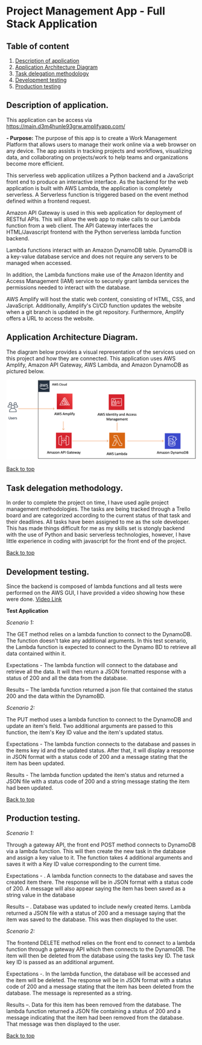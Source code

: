 # Project Management App - Full Stack Application

<h2  id="Table_of_content">Table of content</h2>

1. [Description of application](#Description_of_application)
2. [Application Architecture Diagram](#Application_Architecture_Diagram)
3. [Task delegation methodology](#Task_delegation_methodology)
4. [Development testing](#Development_testing)
5. [Production testing](#Production_testing)
<div  style="page-break-after: always"></div>

<h2 id="Description_of_application"> Description of application. </h2>

This application can be access via https://main.d3m4hunle93grw.amplifyapp.com/

 **- Purpose:** 
The purpose of this app is to create a Work Management Platform that  allows users to manage their work online via a web browser on any device. The app assists in tracking projects and workflows, visualizing data, and collaborating on projects/work to help teams and organizations become more efficient.

This serverless web application utilizes a Python backend and a JavaScript front end to produce an interactive interface. As the backend for the web application is built with AWS Lambda, the application is completely serverless. A Serverless function is triggered based on the event method defined within a frontend request.

Amazon API Gateway is used in this web application for deployment of RESTful APIs. This will allow the web app to make calls to our Lambda function from a web client. The API Gateway interfaces the HTML/Javascript frontend with the Python serverless lambda function backend.

Lambda functions interact with an Amazon DynamoDB table. DynamoDB is a key-value database service and does not require any servers to be managed when accessed.

In addition, the Lambda functions make use of the Amazon Identity and Access Management (IAM) service to securely grant lambda services the permissions needed to interact with the database.

AWS Amplify will host the static web content, consisting of HTML, CSS, and JavaScript. Additionally, Amplify's CI/CD function updates the website when a git branch is updated in the git repository. Furthermore, Amplify offers a URL to access the website.


  

<h2 id="Application_Architecture_Diagram"> Application Architecture Diagram. </h2>

The diagram below provides a visual representation of the services used on this project and how they are connected. This application uses AWS Amplify, Amazon API Gateway, AWS Lambda, and Amazon DynamoDB as pictured below.

![alt](resources/architecture_diagram.PNG)


[Back to top](#Table_of_content)
<div  style="page-break-after: always"></div>

<h2 id="Task_delegation_methodology"> Task delegation methodology. </h2>
In order to complete the project on time, I have used agile project management methodologies. The tasks are being tracked through a Trello board and are categorized according to the current status of that task and their deadlines. All tasks have been assigned to me as the sole developer. This has made things difficult for me as my skills set is stongly backend with the use of Python and basic serverless technologies, however, I have little experience in coding with javascript for the front end of the project.




[Back to top](#Table_of_content)
<div  style="page-break-after: always"></div>

<h2 id="Development_testing"> Development testing. </h2>

Since the backend is composed of lambda functions and all tests were performed on the AWS GUI, I have provided a video showing how these were done. [Video Link](resources/Lambda_function_Tests.mp4)

**Test Application**

*Scenario 1:*

The GET method relies on a lambda function to connect to the DynamoDB.  The function doesn't take any additional arguments. In this test scenario, the Lambda function is expected to connect to the Dynamo BD to retrieve all data contained within it. 

Expectations - The lambda function will connect to the database and retrieve all the data. It will then return a JSON formatted response with a status of 200 and all the data from the database. 

Results – The lambda function returned a json file that contained the status 200 and the data within the DynamoBD.

*Scenario 2:*

The PUT method uses a lambda function to connect to the DynamoDB and update an item's field. Two additional arguments are passed to this function, the item's Key ID value and the item's updated status.

Expectations -  The lambda function connects to the database and passes in the items key id and the updated status. After that, it will display a response in JSON format with a status code of 200 and a message stating that the item has been updated.

Results - The lambda function updated the item's status and returned a JSON file with a status code of 200 and a string message stating the item had been updated. 

[Back to top](#Table_of_content)
<div  style="page-break-after: always"></div>

<h2 id="Production_testing"> Production testing. </h2>

*Scenario 1:*

Through a gateway API, the front end POST method connects to DynamoDB via a lambda function. This will then create the new task in the database and assign a key value to it. The function takes 4 additional arguments and saves it with a Key ID value corresponding to the current time.

Expectations - . A lambda function connects to the database and saves the created item there. The response will be in JSON format with a status code of 200. A message will also appear saying the item has been saved as a string value in the database  

Results – . Database was updated to include newly created items. Lambda returned a JSON file with a status of 200 and a message saying that the item was saved to the database. This was then displayed to the user.

*Scenario 2:*

The frontend DELETE method relies on the front end to connect to a lambda function through a gateway API which then connects to the DynamoDB. The item will then be deleted from the database using the tasks key ID. The task key ID is passed as an additional argument.

Expectations -. In the lambda function, the database will be accessed and the item will be deleted. The response will be in JSON format with a status code of 200 and a message stating that the item has been deleted from the database. The message is represented as a string.  

Results –. Data for this item has been removed from the database. The lambda function returned a JSON file containing a status of 200 and a message indicating that the item had been removed from the database. That message was then displayed to the user.

[Back to top](#Table_of_content)
<div  style="page-break-after: always"></div>
